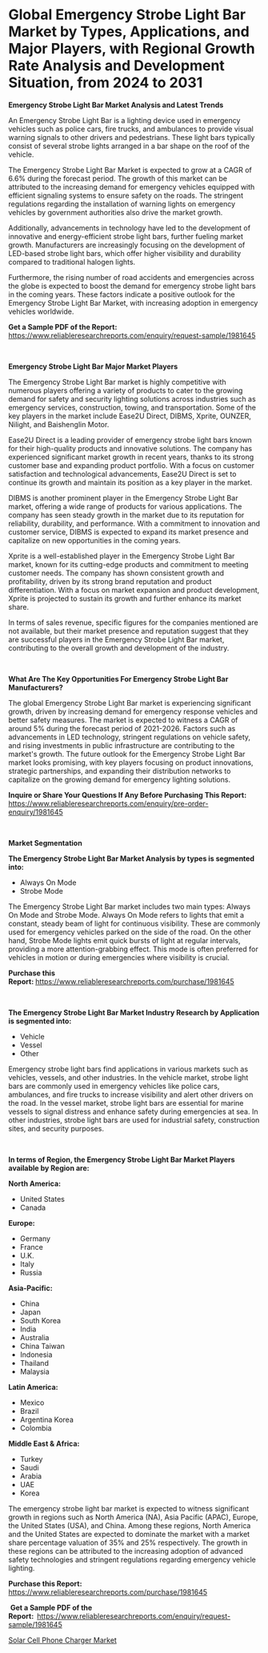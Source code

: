 <p><h1>Global Emergency Strobe Light Bar Market by Types, Applications, and Major Players, with Regional Growth Rate Analysis and Development Situation, from 2024 to 2031</h1></p><p><strong>Emergency Strobe Light Bar Market Analysis and Latest Trends</strong></p>
<p><p>An Emergency Strobe Light Bar is a lighting device used in emergency vehicles such as police cars, fire trucks, and ambulances to provide visual warning signals to other drivers and pedestrians. These light bars typically consist of several strobe lights arranged in a bar shape on the roof of the vehicle.</p><p>The Emergency Strobe Light Bar Market is expected to grow at a CAGR of 6.6% during the forecast period. The growth of this market can be attributed to the increasing demand for emergency vehicles equipped with efficient signaling systems to ensure safety on the roads. The stringent regulations regarding the installation of warning lights on emergency vehicles by government authorities also drive the market growth.</p><p>Additionally, advancements in technology have led to the development of innovative and energy-efficient strobe light bars, further fueling market growth. Manufacturers are increasingly focusing on the development of LED-based strobe light bars, which offer higher visibility and durability compared to traditional halogen lights.</p><p>Furthermore, the rising number of road accidents and emergencies across the globe is expected to boost the demand for emergency strobe light bars in the coming years. These factors indicate a positive outlook for the Emergency Strobe Light Bar Market, with increasing adoption in emergency vehicles worldwide.</p></p>
<p><strong>Get a Sample PDF of the Report:&nbsp;</strong> <a href="https://www.reliableresearchreports.com/enquiry/request-sample/1981645">https://www.reliableresearchreports.com/enquiry/request-sample/1981645</a></p>
<p>&nbsp;</p>
<p><strong>Emergency Strobe Light Bar Major Market Players</strong></p>
<p><p>The Emergency Strobe Light Bar market is highly competitive with numerous players offering a variety of products to cater to the growing demand for safety and security lighting solutions across industries such as emergency services, construction, towing, and transportation. Some of the key players in the market include Ease2U Direct, DIBMS, Xprite, OUNZER, Nilight, and Baishenglin Motor.</p><p>Ease2U Direct is a leading provider of emergency strobe light bars known for their high-quality products and innovative solutions. The company has experienced significant market growth in recent years, thanks to its strong customer base and expanding product portfolio. With a focus on customer satisfaction and technological advancements, Ease2U Direct is set to continue its growth and maintain its position as a key player in the market.</p><p>DIBMS is another prominent player in the Emergency Strobe Light Bar market, offering a wide range of products for various applications. The company has seen steady growth in the market due to its reputation for reliability, durability, and performance. With a commitment to innovation and customer service, DIBMS is expected to expand its market presence and capitalize on new opportunities in the coming years.</p><p>Xprite is a well-established player in the Emergency Strobe Light Bar market, known for its cutting-edge products and commitment to meeting customer needs. The company has shown consistent growth and profitability, driven by its strong brand reputation and product differentiation. With a focus on market expansion and product development, Xprite is projected to sustain its growth and further enhance its market share.</p><p>In terms of sales revenue, specific figures for the companies mentioned are not available, but their market presence and reputation suggest that they are successful players in the Emergency Strobe Light Bar market, contributing to the overall growth and development of the industry.</p></p>
<p>&nbsp;</p>
<p><strong>What Are The Key Opportunities For Emergency Strobe Light Bar Manufacturers?</strong></p>
<p><p>The global Emergency Strobe Light Bar market is experiencing significant growth, driven by increasing demand for emergency response vehicles and better safety measures. The market is expected to witness a CAGR of around 5% during the forecast period of 2021-2026. Factors such as advancements in LED technology, stringent regulations on vehicle safety, and rising investments in public infrastructure are contributing to the market's growth. The future outlook for the Emergency Strobe Light Bar market looks promising, with key players focusing on product innovations, strategic partnerships, and expanding their distribution networks to capitalize on the growing demand for emergency lighting solutions.</p></p>
<p><strong>Inquire or Share Your Questions If Any Before Purchasing This Report:</strong> <a href="https://www.reliableresearchreports.com/enquiry/pre-order-enquiry/1981645">https://www.reliableresearchreports.com/enquiry/pre-order-enquiry/1981645</a></p>
<p>&nbsp;</p>
<p><strong>Market Segmentation</strong></p>
<p><strong>The Emergency Strobe Light Bar Market Analysis by types is segmented into:</strong></p>
<p><ul><li>Always On Mode</li><li>Strobe Mode</li></ul></p>
<p><p>The Emergency Strobe Light Bar market includes two main types: Always On Mode and Strobe Mode. Always On Mode refers to lights that emit a constant, steady beam of light for continuous visibility. These are commonly used for emergency vehicles parked on the side of the road. On the other hand, Strobe Mode lights emit quick bursts of light at regular intervals, providing a more attention-grabbing effect. This mode is often preferred for vehicles in motion or during emergencies where visibility is crucial.</p></p>
<p><strong>Purchase this Report:&nbsp;</strong><a href="https://www.reliableresearchreports.com/purchase/1981645">https://www.reliableresearchreports.com/purchase/1981645</a></p>
<p>&nbsp;</p>
<p><strong>The Emergency Strobe Light Bar Market Industry Research by Application is segmented into:</strong></p>
<p><ul><li>Vehicle</li><li>Vessel</li><li>Other</li></ul></p>
<p><p>Emergency strobe light bars find applications in various markets such as vehicles, vessels, and other industries. In the vehicle market, strobe light bars are commonly used in emergency vehicles like police cars, ambulances, and fire trucks to increase visibility and alert other drivers on the road. In the vessel market, strobe light bars are essential for marine vessels to signal distress and enhance safety during emergencies at sea. In other industries, strobe light bars are used for industrial safety, construction sites, and security purposes.</p></p>
<p>&nbsp;</p>
<p><strong>In terms of Region, the Emergency Strobe Light Bar Market Players available by Region are:</strong></p>
<p>
    <p> <strong> North America: </strong>
        <ul>
            <li>United States</li>
            <li>Canada</li>
        </ul>
        </p> 
    <p> <strong> Europe: </strong>
        <ul>
            <li>Germany</li>
            <li>France</li>
            <li>U.K.</li>
            <li>Italy</li>
            <li>Russia</li>
        </ul>
        </p> 
    <p> <strong> Asia-Pacific: </strong>
        <ul>
            <li>China</li>
            <li>Japan</li>
            <li>South Korea</li>
            <li>India</li>
            <li>Australia</li>
            <li>China Taiwan</li>
            <li>Indonesia</li>
            <li>Thailand</li>
            <li>Malaysia</li>
        </ul>
        </p> 
    <p> <strong> Latin America: </strong>
        <ul>
            <li>Mexico</li>
            <li>Brazil</li>
            <li>Argentina Korea</li>
            <li>Colombia</li>
        </ul>
        </p> 
    <p> <strong> Middle East & Africa: </strong>
        <ul>
            <li>Turkey</li>
            <li>Saudi</li>
            <li>Arabia</li>
            <li>UAE</li>
            <li>Korea</li>
        </ul>
    </p>
    </p>
<p><p>The emergency strobe light bar market is expected to witness significant growth in regions such as North America (NA), Asia Pacific (APAC), Europe, the United States (USA), and China. Among these regions, North America and the United States are expected to dominate the market with a market share percentage valuation of 35% and 25% respectively. The growth in these regions can be attributed to the increasing adoption of advanced safety technologies and stringent regulations regarding emergency vehicle lighting.</p></p>
<p><strong>Purchase this Report: </strong><a href="https://www.reliableresearchreports.com/purchase/1981645">https://www.reliableresearchreports.com/purchase/1981645</a></p>
<p>&nbsp;<strong>Get a Sample PDF of the Report:&nbsp;&nbsp;</strong><a href="https://www.reliableresearchreports.com/enquiry/request-sample/1981645">https://www.reliableresearchreports.com/enquiry/request-sample/1981645</a></p>
<p><strong></strong></p>
<p><p><a href="https://github.com/nancykennedykellievqfqt2/Market-Research-Report-List-1/blob/main/solar-cell-phone-charger-market.md">Solar Cell Phone Charger Market</a></p></p>